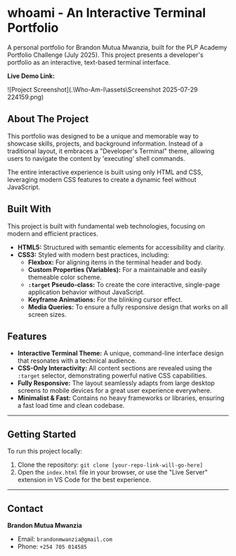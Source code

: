 # whoami - An Interactive Terminal Portfolio

A personal portfolio for Brandon Mutua Mwanzia, built for the PLP Academy Portfolio Challenge (July 2025). This project presents a developer's portfolio as an interactive, text-based terminal interface.

**Live Demo Link:** 

![Project Screenshot](.\Who-Am-I\assets\Screenshot 2025-07-29 224159.png) 

## About The Project

This portfolio was designed to be a unique and memorable way to showcase skills, projects, and background information. Instead of a traditional layout, it embraces a "Developer's Terminal" theme, allowing users to navigate the content by 'executing' shell commands. 

The entire interactive experience is built using only HTML and CSS, leveraging modern CSS features to create a dynamic feel without JavaScript.

## Built With

This project is built with fundamental web technologies, focusing on modern and efficient practices.

* **HTML5:** Structured with semantic elements for accessibility and clarity.
* **CSS3:** Styled with modern best practices, including:
    * **Flexbox:** For aligning items in the terminal header and body.
    * **Custom Properties (Variables):** For a maintainable and easily themeable color scheme.
    * **`:target` Pseudo-class:** To create the core interactive, single-page application behavior without JavaScript.
    * **Keyframe Animations:** For the blinking cursor effect.
    * **Media Queries:** To ensure a fully responsive design that works on all screen sizes.

## Features

-   **Interactive Terminal Theme:** A unique, command-line interface design that resonates with a technical audience.
-   **CSS-Only Interactivity:** All content sections are revealed using the `:target` selector, demonstrating powerful native CSS capabilities.
-   **Fully Responsive:** The layout seamlessly adapts from large desktop screens to mobile devices for a great user experience everywhere.
-   **Minimalist & Fast:** Contains no heavy frameworks or libraries, ensuring a fast load time and clean codebase.

---

## Getting Started

To run this project locally:
1. Clone the repository: `git clone [your-repo-link-will-go-here]`
2. Open the `index.html` file in your browser, or use the "Live Server" extension in VS Code for the best experience.

---

## Contact

**Brandon Mutua Mwanzia**
- Email: `brandonmwanzia@gmail.com`
- Phone: `+254 705 014585`
